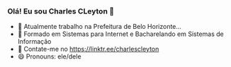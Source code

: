 ### Olá! Eu sou Charles CLeyton 👋

- 🔭 Atualmente trabalho na Prefeitura de Belo Horizonte...
- 🌱 Formado em Sistemas para Internet e Bacharelando em Sistemas de Informação
- 👯 Contate-me no https://linktr.ee/charlescleyton
- 😄 Pronouns: ele/dele
